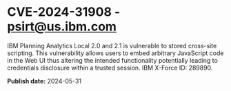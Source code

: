 # CVE-2024-31908 - psirt@us.ibm.com

IBM Planning Analytics Local 2.0 and 2.1 is vulnerable to stored cross-site scripting. This vulnerability allows users to embed arbitrary JavaScript code in the Web UI thus altering the intended functionality potentially leading to credentials disclosure within a trusted session.  IBM X-Force ID:  289890.

**Publish date:** 2024-05-31
